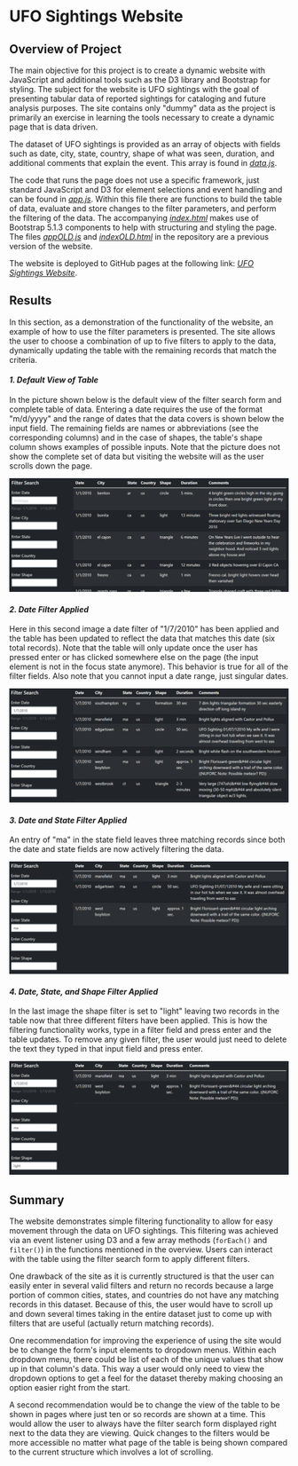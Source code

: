 # **UFO Sightings Website**

## **Overview of Project**
The main objective for this project is to create a dynamic website with JavaScript and additional tools such as the D3 library and Bootstrap for styling. The subject for the website is UFO sightings with the goal of presenting tabular data of reported sightings for cataloging and future analysis purposes. The site contains only "dummy" data as the project is primarily an exercise in learning the tools necessary to create a dynamic page that is data driven.

The dataset of UFO sightings is provided as an array of objects with fields such as date, city, state, country, shape of what was seen, duration, and additional comments that explain the event. This array is found in *[data.js](/static/js/data.js)*.

The code that runs the page does not use a specific framework, just standard JavaScript and D3 for element selections and event handling and can be found in *[app.js](/static/js/app.js)*. Within this file there are functions to build the table of data, evaluate and store changes to the filter parameters, and perform the filtering of the data. The accompanying *[index.html](/index.html)* makes use of Bootstrap 5.1.3 components to help with structuring and styling the page. The files *[appOLD.js](/static/js/appOLD.js)* and *[indexOLD.html](/indexOLD.html)* in the repository are a previous version of the website.

The website is deployed to GitHub pages at the following link: *[UFO Sightings Website](https://cdpeters.github.io/dynamic-UFO-website-javascript/)*.

## **Results**
In this section, as a demonstration of the functionality of the website, an example of how to use the filter parameters is presented. The site allows the user to choose a combination of up to five filters to apply to the data, dynamically updating the table with the remaining records that match the criteria.

#### *1. Default View of Table*
In the picture shown below is the default view of the filter search form and complete table of data. Entering a date requires the use of the format "m/d/yyyy" and the range of dates that the data covers is shown below the input field. The remaining fields are names or abbreviations (see the corresponding columns) and in the case of shapes, the table's shape column shows examples of possible inputs. Note that the picture does not show the complete set of data but visiting the website will as the user scrolls down the page.

<div align="center">
    <img src="static/images/default_no_filters_scaled.svg"
         alt="default view no filters" />
</div>

#### *2. Date Filter Applied*
Here in this second image a date filter of "1/7/2010" has been applied and the table has been updated to reflect the data that matches this date (six total records). Note that the table will only update once the user has pressed enter or has clicked somewhere else on the page (the input element is not in the focus state anymore). This behavior is true for all of the filter fields. Also note that you cannot input a date range, just singular dates.

<div align="center">
    <img src="static/images/filter_date_scaled.svg"
         alt="view with date filter" />
</div>

#### *3. Date and State Filter Applied*
An entry of "ma" in the state field leaves three matching records since both the date and state fields are now actively filtering the data.

<div align="center">
    <img src="static/images/filter_date_state_scaled.svg"
         alt="view with date and state filter" />
</div>

#### *4. Date, State, and Shape Filter Applied*
In the last image the shape filter is set to "light" leaving two records in the table now that three different filters have been applied. This is how the filtering functionality works, type in a filter field and press enter and the table updates. To remove any given filter, the user would just need to delete the text they typed in that input field and press enter.

<div align="center">
    <img src="static/images/filter_date_state_shape_scaled.svg"
         alt="view with date, state, and shape filter" />
</div>

## **Summary**
The website demonstrates simple filtering functionality to allow for easy movement through the data on UFO sightings. This filtering was achieved via an event listener using D3 and a few array methods (`forEach()` and `filter()`) in the functions mentioned in the overview. Users can interact with the table using the filter search form to apply different filters.

One drawback of the site as it is currently structured is that the user can easily enter in several valid filters and return no records because a large portion of common cities, states, and countries do not have any matching records in this dataset. Because of this, the user would have to scroll up and down several times taking in the entire dataset just to come up with filters that are useful (actually return matching records).

One recommendation for improving the experience of using the site would be to change the form's input elements to dropdown menus. Within each dropdown menu, there could be list of each of the unique values that show up in that column's data. This way a user would only need to view the dropdown options to get a feel for the dataset thereby making choosing an option easier right from the start.

A second recommendation would be to change the view of the table to be shown in pages where just ten or so records are shown at a time. This would allow the user to always have the filter search form displayed right next to the data they are viewing. Quick changes to the filters would be more accessible no matter what page of the table is being shown compared to the current structure which involves a lot of scrolling.
